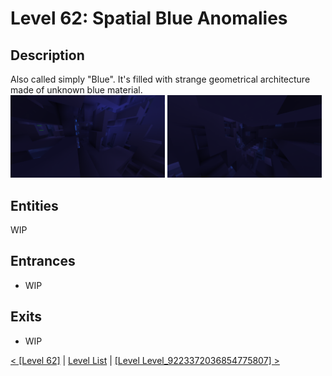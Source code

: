 # Level 62: Spatial Blue Anomalies

## Description
Also called simply "Blue". It's filled with strange geometrical architecture made of unknown blue material.<br/>
<img src="./img/Level_62_0.png" width="49%" />
<img src="./img/Level_62_1.png" width="49%" />

## Entities
WIP

## Entrances
* WIP

## Exits
* WIP

<a href="./Level_62.md">< [Level 62]</a> | <a href="./Levels.md">Level List</a> | <a href="./Level_Level_9223372036854775807.md">[Level Level_9223372036854775807] ></a>
